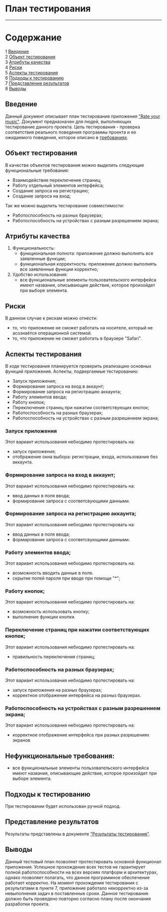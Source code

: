 # План тестирования
---

# Содержание
1 [Введение](#introduction)  
2 [Объект тестирования](#items)  
3 [Атрибуты качества](#quality)  
4 [Риски](#risk)  
5 [Аспекты тестирования](#features)  
6 [Подходы к тестированию](#approach)  
7 [Представление результатов](#pass)  
8 [Выводы](#conclusion)

<a name="introduction"/>

## Введение

Данный документ описывает план тестирования приложения ["Rate your music"]([https://github.com/glestorn/EnjoyPlayer](https://github.com/savkunok/RateYourMusic/tree/main)). Документ предназначен для людей, выполняющих тестирование данного проекта. Цель тестирования - проверка соответствия реального поведения программы проекта и ее ожидаемого поведения, которое описано в [требованиях](https://github.com/savkunok/RateYourMusic/blob/main/Requirements.md).

<a name="items"/>

## Объект тестирования

В качестве объектов тестирования можно выделить следующие функциональные требования:

* Взаимодействие переключение страниц;
* Работу отдельный элементов интерфейса;
* Создание запроса на регистрацию;
* Создание запроса на вход;

Так же можно выделить тестирование совместимости:

* Работоспособность на разных браузерах;
* Работоспособность на устройствах с разным разрешением экрана;

<a name="quality"/>

## Атрибуты качества

1. Функциональность:
    - функциональная полнота: приложение должно выполнять все заявленные функции;
    - функциональная корректность: приложение должно выполнять все заявленные функции корректно;
2. Удобство использования:
    - все функциональные элементы пользовательского интерфейса имеют названия, описывающие действие, которое произойдет при выборе элемента.

<a name="risk"/>

## Риски

В данном случае к рискам можно отнести:
* то, что приложение не сможет работать  на носителе, который не асознаётся операционной системой.
* то, что приложение не сможет работать  в браузере "Safari".

<a name="features"/>

## Аспекты тестирования

В ходе тестирования планируется проверить реализацию основных функций приложения. Аспекты, подвергаемые тестированию: 
* Запуск приложения;  
* Формирование запроса на вход в аккаунт;
* Формирование запроса на регистрацию аккаунта;  
* Работу элементов ввода;
* Работу кнопок;
* Переключение страниц при нажатии соответствующих кнопок;
* Работоспособность на разных браузерах;
* Работоспособность на устройствах с разным разрешением экрана;

### Запуск приложения
Этот вариант использования небходимо протестировать на:
* запуск приложения;
* отображение окна выбора: регистрации, входа, использование без аккаунта.

### Формирование запроса на вход в аккаунт;
Этот вариант использования небходимо протестировать на:
* ввод данных в поля ввода;  
* формирование запроса с соответсвующими данными.  

### Формирование запроса на регистрацию аккаунта; 
Этот вариант использования небходимо протестировать на:
* ввод данных в поля ввода;  
* формирование запроса с соответсвующими данными.  

### Работу элементов ввода;
Этот вариант использования небходимо протестировать на:
* возможность вводить данные в поле.
* скрытие полей пароля при вводе при помощи "*";

### Работу кнопок;
Этот вариант использования небходимо протестировать на:
* возможность использовать кнопку;
* выполнение функции кнопки.

### Переключение страниц при нажатии соответствующих кнопок;
Этот вариант использования небходимо протестировать на:
* правильность переключения страниц;

### Работоспособность на разных браузерах;
Этот вариант использования небходимо протестировать на:
* запуск приложения на разных браузерах;
* корректное отображение интерфейса на разныз браузерах.

### Работоспособность на устройствах с разным разрешением экрана;
Этот вариант использования небходимо протестировать на:
* корректное отображение интерфейса при разных разрешениях экранов

## Нефункциональные требования:
* все функциональные элементы пользовательского интерфейса имеют названия, описывающие действие, которое произойдет при выборе элемента.

<a name="approach"/>

## Подходы к тестированию

При тестировании будет использован ручной подход.

<a name="pass"/>

## Представление результатов

Результаты представлены  в документе ["Результаты тестирования"](https://github.com/savkunok/RateYourMusic/blob/main/Test%20results.md).

<a name="conclusion"/>

## Выводы

Данный тестовый план позволяет протестировать основной функционал приложения. Успешное прохождение всех тестов не гарантирует полной работоспособности на всех версиях платформ и архитектурах, однако позволяет полагать, что данное программное обеспечение работает корректно. На момент прохождения тестирования с результатами в пункте 7, приложение работало некорректно из-за невыполнения задач в поставленные сроки. Данное тестирование должно быть проведено повторно согласно плану после окончания разработки проекта.
